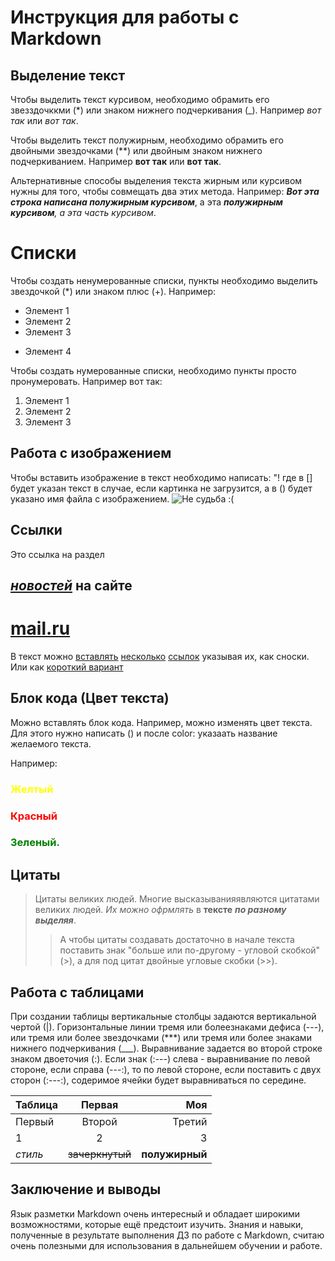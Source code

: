 # Инструкция для работы с Markdown

## Выделение текст

Чтобы выделить текст курсивом,
необходимо обрамить его звезздочккми (*) или знаком нижнего подчеркивания (_).
Например _вот так_ или *вот так*.

Чтобы выделить текст полужирным, необходимо обрамить его двойными звездочками (**) или двойным знаком нижнего подчеркиванием.
Например **вот так** или __вот так__.

Альтернативные способы выделения текста жирным или курсивом нужны для того, чтобы совмещать два этих метода.
Например:
_**Вот эта строка написана полужирным курсивом**_, а эта _**полужирным курсивом**, а эта часть курсивом_.

# Списки

Чтобы создать ненумерованные списки, пункты необходимо выделить звездочкой (*) или знаком плюс (+). 
Например:
* Элемент 1
* Элемент 2
* Элемент 3
+ Элемент 4

Чтобы создать нумерованные списки, необходимо пункты просто пронумеровать.
Например вот так:
1. Элемент 1
2. Элемент 2
3. Элемент 3

## Работа с изображением

Чтобы вставить изображение в текст необходимо написать:
"! []() где в [] будет указан текст в случае, если картинка не загрузится, а в () будет указано имя файла с изображением.
![Не судьба :(](Sev_logo.jpg)

## Ссылки

Это ссылка на раздел 
## [*новостей*](http://www.news.mail.ru) на сайте 
# [**mail.ru**](http://mail.ru)

В текст можно [вставлять][1] [несколько][2] [ссылок][3] указывая их, как сноски. Или как [короткий вариант][]

[1]:http://example.com/main
[2]:http://example.com/etc
[3]:http://example.com/else
[короткий вариант]:http://example.com/short

## Блок кода (Цвет текста)

Можно вставлять блок кода. Например, можно изменять цвет текста. Для этого нужно написать (<span style="color:???">) и после color: указаать название желаемого текста.

Например:

### <span style="color:yellow"> Желтый
### <span style="color:red"> Красный
### <span style="color:green"> Зеленый.

## Цитаты

> Цитаты великих людей. Многие высказыванияявляются 
цитатами великих людей. *Их можно офрмлять* в 
**тексте** _**по разному выделяя**_. 
>
>>А чтобы цитаты создавать достаточно в начале текста поставить знак  "больше или по-другому - угловой скобкой" (>), а для под цитат двойные угловые скобки (>>).

## Работа с таблицами

При создании таблицы вертикальные столбцы задаются вертикальной чертой (|).
Горизонтальные линии тремя или болеезнаками дефиса (---), или тремя или более звездочками (***) или тремя или более знаками нижнего подчеркивания (___).
Выравнивание задается во второй строке знаком двоеточия (:). Если знак (:---) слева - выравнивание по левой стороне, если справа (---:), то по левой стороне, если поставить с двух сторон (:---:), содеримое ячейки будет выравниваться по середине.

Таблица|Первая   |Моя
:------|:-------:|---:
Первый |Второй   |Третий
1      |2        |3
*стиль*|~~зачеркнутый~~|**полужирный**

## Заключение и выводы

Язык разметки Markdown очень интересный и обладает широкими возможностями, которые ещё предстоит изучить. Знания и навыки, полученные в результате выполнения ДЗ по работе с Markdown, считаю очень полезными для использования в дальнейшем обучении и работе.